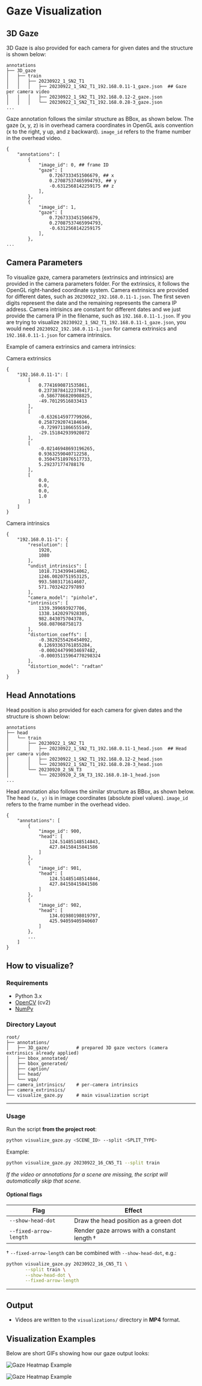 # Gaze Visualization

## 3D Gaze

3D Gaze is also provided for each camera for given dates and the structure is shown below:

```
annotations
├── 3D_gaze
│   ├── train
│   │   ├── 20230922_1_SN2_T1
│   │   │   ├── 20230922_1_SN2_T1_192.168.0.11-1_gaze.json  ## Gaze per camera video 
│   │   │   ├── 20230922_1_SN2_T1_192.168.0.12-2_gaze.json
│   │   │   └── 20230922_1_SN2_T1_192.168.0.28-3_gaze.json
...
```
Gaze annotation follows the similar structure as BBox, as shown below. The gaze (x, y, z) is in overhead camera coordinates in OpenGL axis convention (x to the right, y up, and z backward). `image_id` refers to the frame number in the overhead video.

```
{
    "annotations": [
        {
            "image_id": 0, ## frame ID
            "gaze": [
                0.7267333451506679, ## x
                0.27087537465994793, ## y
                -0.6312568142259175 ## z
            ],
        },
        {
            "image_id": 1,
            "gaze": [
                0.7267333451506679,
                0.27087537465994793,
                -0.6312568142259175
            ],
        },
...
```

## Camera Parameters

To visualize gaze, camera parameters (extrinsics and intrinsics) are provided in the camera parameters folder. For the extrinsics, it follows the OpenGL right-handed coordinate system. Camera extrinsics are provided for different dates, such as `20230922_192.168.0.11-1.json`. The first seven digits represent the date and the remaining represents the camera IP address. Camera intrisincs are constant for different dates and we just provide the camera IP in the filename, such as `192.168.0.11-1.json`. If you are trying to visualize `20230922_1_SN2_T1_192.168.0.11-1_gaze.json`, you would need `20230922_192.168.0.11-1.json` for camera extrinsics and `192.168.0.11-1.json` for camera intrinsics. 

Example of camera extrinsics and camera intrinsics:

Camera extrinsics
```
{
    "192.168.0.11-1": [
        [
            0.7741690871535861,
            0.23738784122378417,
            -0.5867786820908825,
            -49.70129516833413
        ],
        [
            -0.6326145977799266,
            0.2587292074184694,
            -0.7299711866555149,
            -29.151842939920872
        ],
        [
            -0.02146948693196265,
            0.9363259040712258,
            0.35047518976517733,
            5.292371774788176
        ],
        [
            0.0,
            0.0,
            0.0,
            1.0
        ]
    ]
}
```

Camera intrinsics
```
{
    "192.168.0.11-1": {
        "resolution": [
            1920,
            1080
        ],
        "undist_intrinsics": [
            1018.7134399414062,
            1246.0020751953125,
            993.5803171614607,
            571.7032422797893
        ],
        "camera_model": "pinhole",
        "intrinsics": [
            1339.399693927706,
            1338.1420297928305,
            982.843075704378,
            568.087068758173
        ],
        "distortion_coeffs": [
            -0.3829255426454092,
            0.12693363761855284,
            -0.000244799034697482,
            -0.00035115964770298324
        ],
        "distortion_model": "radtan"
    }
}
```

## Head Annotations


Head position is also provided for each camera for given dates and the structure is shown below:
```
annotations
├── head
│   └── train
│       ├── 20230922_1_SN2_T1
│       │   ├── 20230922_1_SN2_T1_192.168.0.11-1_head.json  ## Head per camera video  
│       │   ├── 20230922_1_SN2_T1_192.168.0.12-2_head.json  
│       │   └── 20230922_1_SN2_T1_192.168.0.28-3_head.json  
│       └── 20230920_2_SN_T3
│           └── 20230920_2_SN_T3_192.168.0.10-1_head.json  
...
```

Head annotation also follows the similar structure as BBox, as shown below. The head `(x, y)` is in image coordinates (absolute pixel values). `image_id` refers to the frame number in the overhead video.

```
{
    "annotations": [
        {
            "image_id": 900,
            "head": [
                124.51485148514843,
                427.84158415841586
            ]
        },
        {
            "image_id": 901,
            "head": [
                124.51485148514844,
                427.84158415841586
            ]
        },
        {
            "image_id": 902,
            "head": [
                134.01980198019797,
                425.94059405940607
            ]
        },
        ...
    ]
}
```

## How to visualize?

### Requirements

* Python 3.x
* [OpenCV](https://opencv.org/) (cv2)
* [NumPy](https://numpy.org/)

### Directory Layout

```text
root/
├── annotations/
│   ├── 3D_gaze/          # prepared 3D gaze vectors (camera extrinsics already applied)
│   ├── bbox_annotated/   
│   ├── bbox_generated/   
│   ├── caption/          
│   ├── head/             
│   └── vqa/              
├── camera_intrinsics/    # per-camera intrinsics
├── camera_extrinsics/    
└── visualize_gaze.py     # main visualization script
```

---

### Usage

Run the script **from the project root**:

```bash
python visualize_gaze.py <SCENE_ID> --split <SPLIT_TYPE>
```

Example:

```bash
python visualize_gaze.py 20230922_16_CN5_T1 --split train
```

*If the video or annotations for a scene are missing, the script will automatically skip that scene.*

#### Optional flags

| Flag | Effect |
|------|--------|
| `--show-head-dot` | Draw the head position as a green dot |
| `--fixed-arrow-length` | Render gaze arrows with a constant length † |

† `--fixed-arrow-length` can be combined with `--show-head-dot`, e.g.:

```bash
python visualize_gaze.py 20230922_16_CN5_T1 \
       --split train \
       --show-head-dot \
       --fixed-arrow-length
```

---

## Output

* Videos are written to the `visualizations/` directory in **MP4** format.

## Visualization Examples

Below are short GIFs showing how our gaze output looks:

![Gaze Heatmap Example](../assets/images/sample_gaze1.gif)

![Gaze Heatmap Example](../assets/images/sample_gaze2.gif)

